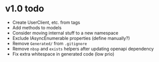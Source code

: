 # v1.0 todo

* Create UserClient, etc. from tags
* Add methods to models
* Consider moving internal stuff to a new namespace
* Exclude IAsyncEnumerable properties (define manually?)
* Remove `Generated/` from `.gitignore`
* Remove `nbsp` and `exists` helpers after updating openapi dependency
* Fix extra whitespace in generated code (low prio)
